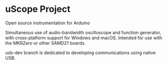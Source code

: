 # uScope Project
Open source instrumentation for Arduino

Simultaneous use of audio-bandwidth oscilloscope and function generator, with cross-platform support for Windows and macOS.
Intended for use with the MKRZero or other SAMD21 boards. 

usb-dev branch is dedicated to developing communications using native USB.
